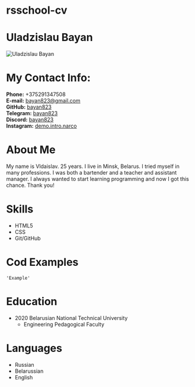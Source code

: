 # rsschool-cv

# Uladzislau Bayan

![Uladzislau Bayan](https://sun9-29.userapi.com/impg/c855432/v855432892/1acfd3/bAX7AvEhMPI.jpg?size=1080x1080&quality=96&sign=0dfbffa67bf9c9576e86b92ac649f5b5&type=album)

# My Contact Info:

**Phone:** +375291347508  
**E-mail:** <bayan823@gmail.com>  
**GitHub:** [bayan823 ](https://github.com/bayan823)   
**Telegram:** [bayan823 ](https://t.me/Bayan823)  
**Discord:**  [bayan823 ](https://discord.com/channels/@me)  
**Instagram:**  [demo.intro.narco](https://www.instagram.com/demo.intro.narco)


# About Me
  
  My name is Vldaislav. 25 years. I live in Minsk, Belarus. I tried myself in many professions. I was both a bartender and a teacher and assistant manager. I always wanted to start learning programming and now I got this chance. Thank you!

  # Skills

  - HTML5
  - CSS
  - Git/GitHub

  # Cod Examples

    'Example'

  # Education

  - 2020 Belarusian National Technical University 
    - Engineering Pedagogical Faculty

  # Languages
  
  - Russian
  - Belarussian
  - English
